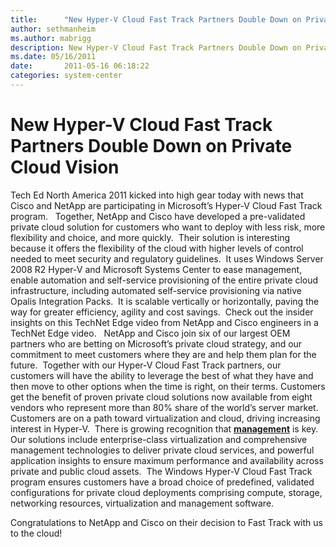 ```yaml
---
title:      "New Hyper-V Cloud Fast Track Partners Double Down on Private Cloud Vision"
author: sethmanheim
ms.author: mabrigg
description: New Hyper-V Cloud Fast Track Partners Double Down on Private Cloud Vision
ms.date: 05/16/2011
date:       2011-05-16 06:18:22
categories: system-center
---
```

# New Hyper-V Cloud Fast Track Partners Double Down on Private Cloud Vision

Tech Ed North America 2011 kicked into high gear today with news that Cisco and NetApp are participating in Microsoft’s Hyper-V Cloud Fast Track program.   Together, NetApp and Cisco have developed a pre-validated private cloud solution for customers who want to deploy with less risk, more flexibility and choice, and more quickly.  Their solution is interesting because it offers the flexibility of the cloud with higher levels of control needed to meet security and regulatory guidelines.  It uses Windows Server 2008 R2 Hyper-V and Microsoft Systems Center to ease management, enable automation and self-service provisioning of the entire private cloud infrastructure, including automated self-service provisioning via native Opalis Integration Packs.  It is scalable vertically or horizontally, paving the way for greater efficiency, agility and cost savings.  Check out the insider insights on this TechNet Edge video from NetApp and Cisco engineers in a TechNet Edge video.   NetApp and Cisco join six of our largest OEM partners who are betting on Microsoft’s private cloud strategy, and our commitment to meet customers where they are and help them plan for the future.  Together with our Hyper-V Cloud Fast Track partners, our customers will have the ability to leverage the best of what they have and then move to other options when the time is right, on their terms. Customers get the benefit of proven private cloud solutions now available from eight vendors who represent more than 80% share of the world’s server market.   Customers are on a path toward virtualization and cloud, driving increasing interest in Hyper-V.  There is growing recognition that [**management**](https://techcommunity.microsoft.com/t5/virtualization/windows-server-hyper-v-and-system-center-raise-the-stakes-in-the/ba-p/381824) is key.  Our solutions include enterprise-class virtualization and comprehensive management technologies to deliver private cloud services, and powerful application insights to ensure maximum performance and availability across private and public cloud assets.  The Windows Hyper-V Cloud Fast Track program ensures customers have a broad choice of predefined, validated configurations for private cloud deployments comprising compute, storage, networking resources, virtualization and management software. 

Congratulations to NetApp and Cisco on their decision to Fast Track with us to the cloud!
